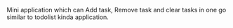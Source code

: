 Mini application which can Add task, Remove task and clear tasks in one go similar to todolist kinda application.
